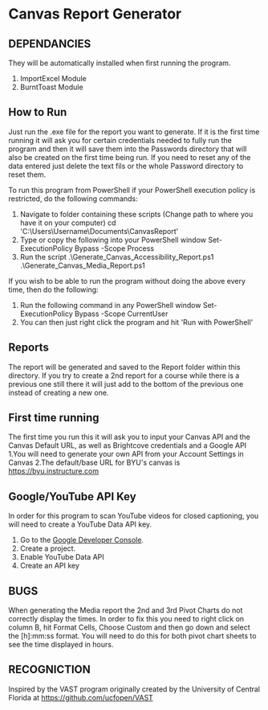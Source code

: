 # Canvas Report Generator
## DEPENDANCIES
They will be automatically installed when first running the program.
1. ImportExcel Module
2. BurntToast Module

## How to Run
Just run the .exe file for the report you want to generate. If it is the first time running it will ask you for certain credentials needed to fully run the program and then it will save them into the Passwords directory that will also be created on the first time being run. If you need to reset any of the data entered just delete the text fils or the whole Password directory to reset them.

To run this program from PowerShell if your PowerShell execution policy is restricted, do the following commands:
1. Navigate to folder containing these scripts (Change path to where you have it on your computer)
	cd 'C:\Users\Username\Documents\CanvasReport'
2. Type or copy the following into your PowerShell window
	Set-ExecutionPolicy Bypass -Scope Process
3. Run the script
	.\Generate_Canvas_Accessibility_Report.ps1
	.\Generate_Canvas_Media_Report.ps1

If you wish to be able to run the program without doing the above every time, then do the following:
1. Run the following command in any PowerShell window
	Set-ExecutionPolicy Bypass -Scope CurrentUser
2. You can then just right click the program and hit 'Run with PowerShell'

## Reports
The report will be generated and saved to the Report folder within this directory. If you try to create a 2nd report for a course while there is a previous one still there it will just add to the bottom of the previous one instead of creating a new one.

## First time running
The first time you run this it will ask you to input your Canvas API and the Canvas Default URL, as well as Brightcove credentials and a Google API
1.You will need to generate your own API from your Account Settings in Canvas
2.The default/base URL for BYU's canvas is https://byu.instructure.com

## Google/YouTube API Key
In order for this program to scan YouTube videos for closed captioning, you will need to create a YouTube Data API key.

1. Go to the [Google Developer Console](https://console.developers.google.com).
2. Create a project.
3. Enable YouTube Data API
4. Create an API key

## BUGS
When generating the Media report the 2nd and 3rd Pivot Charts do not correctly display the times. In order to fix this you need to right click on column B, hit Format Cells, Choose Custom and then go down and select the [h]:mm:ss format. You will need to do this for both pivot chart sheets to see the time displayed in hours.

## RECOGNICTION
Inspired by the VAST program originally created by the University of Central Florida at https://github.com/ucfopen/VAST
